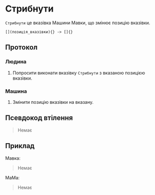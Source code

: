 # Стрибнути

`Стрибнути` <keyword>це</keyword> вказівка <subject>Машини Мавки</subject>, що змінює позицію вказівки.

```
[](позиція_вказівки){} -> []{}
```

## Протокол

### Людина

1. Попросити виконати вказівку `Стрибнути` з вказаною позицією вказівки.

### Машина

1. Змінити позицію вказівки на вказану.

## Псевдокод втілення

> Немає

## Приклад

<subject>Мавка</subject>:

> Немає

<subject>МаМа</subject>:

> Немає